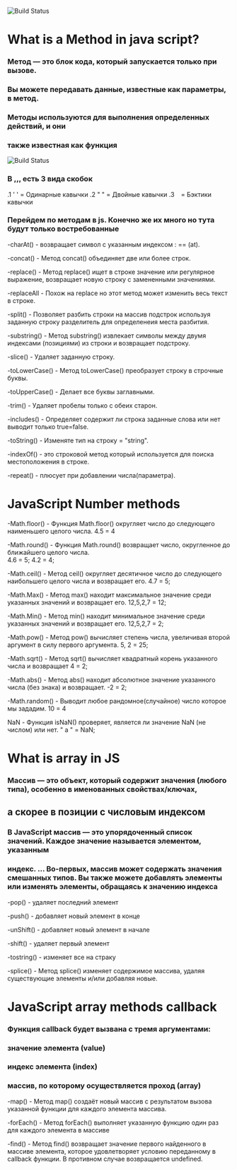 ![Build Status](https://yandex.ru/images/search?pos=25&img_url=https%3A%2F%2Favatars.dzeninfra.ru%2Fget-zen_doc%2F1722013%2Fpub_64df409cc216b40f6c7ab06a_64df40b6d26a363c0f527953%2Fscale_1200&text=js++%D0%BC%D0%B5%D1%82%D0%BE%D0%B4%D1%8B++string&rpt=simage&lr=10318)

# What is a Method in java script? #

### Метод — это блок кода, который запускается только при вызове. ###
### Вы можете передавать данные, известные как параметры, в метод. ###
### Методы используются для выполнения определенных действий, и они ###
### также известная как функция ###

![Build Status](https://yandex.ru/images/search?pos=3&img_url=https%3A%2F%2Ffuzeservers.ru%2Fwp-content%2Fuploads%2Ff%2F4%2Fc%2Ff4c996c7c1b12de4406ea5d9c64f94e5.jpeg&text=js+%D1%81%D1%82%D1%80%D0%B8%D0%BD%D1%87+%D0%BC%D0%B5%D1%82%D0%BE%D0%B4%D1%8B&rpt=simage&lr=10318)

### В ,,, есть 3 вида скобок ###
.1 ' ' = Одинарные кавычки
.2 " " = Двойные кавычки
.3 ` ` = Бэктики кавычки

### Перейдем по методам в js. Конечно же их много но тута будут только востребованные  ###
-charAt() - возвращает символ с указанным индексом : == (at).

-concat() - Метод concat() объединяет две или более строк.

-replace() - Метод replace() ищет в строке значение или регулярное выражение, возвращает новую строку с замененными значениями.

-replaceAll - Похож на replace но этот метод может изменить весь текст в строке.

-split() - Позволяет разбить строки на массив подстрок используя заданную строку разделитель для определенеия места разбития.

-substring() - Метод substring() извлекает символы между двумя индексами (позициями) из строки и возвращает подстроку.

-slice() - Удаляет заданную строку.

-toLowerCase() - Метод toLowerCase() преобразует строку в строчные буквы.

-toUpperCase() - Делает все буквы заглавными.

-trim() - Удаляет пробелы только с обеих старон.

-includes() - Определяет содержит ли строка заданные слова или нет выводит только true=false.

-toString() - Изменяте тип на строку = "string".

-indexOf() - это строковой метод который используется для поиска местоположения в строке.

-repeat() - плюсует при добавлении числа(параметра).


# JavaScript Number methods #

-Math.floor() - Функция Math.floor() округляет число до следующего наименьшего целого числа.
4.5 = 4

-Math.round() - Функция Math.round() возвращает число, округленное до ближайшего целого числа.  
4.6 = 5;
4.2 = 4; 

-Math.ceil() - Метод ceil() округляет десятичное число до следующего наибольшего целого числа и возвращает его.
4.7 = 5;

-Math.Max() - Метод max() находит максимальное значение среди указанных значений и возвращает его.
12,5,2,7 = 12;

-Math.Min() - Метод min() находит минимальное значение среди указанных значений и возвращает его.
12,5,2,7 = 2;

-Math.pow() - Метод pow() вычисляет степень числа, увеличивая второй аргумент в силу первого аргумента.
5, 2 = 25;

-Math.sqrt() - Метод sqrt() вычисляет квадратный корень указанного числа и возвращает
4 = 2;

-Math.abs() - Метод abs() находит абсолютное значение указанного числа (без знака) и возвращает.
-2 = 2;

-Math.random() - Выводит любое рандомное(случайное) число которое мы зададим.
10 = 4

NaN - Функция isNaN() проверяет, является ли значение NaN (не числом) или нет.
" a " = NaN;


# What is array in JS #

### Массив — это объект, который содержит значения (любого типа), особенно в именованных свойствах/ключах, ###
## а скорее в позиции с числовым индексом ###
### В JavaScript массив — это упорядоченный список значений. Каждое значение называется элементом, указанным ###
### индекс. ... Во-первых, массив может содержать значения смешанных типов. Вы также можете добавлять элементы или изменять элементы, обращаясь к значению индекса ###

-pop() - удаляет последний элемент

-push() - добавляет новый элемент в конце

-unShift() -  добавляет новый элемент в начале

-shift() - удаляет первый элемент

-tostring() - изменяет все на страку 

-splice() - Метод splice() изменяет содержимое массива, удаляя существующие элементы и/или добавляя новые.


# JavaScript array methods callback #

### Функция callback будет вызвана с тремя аргументами: ###

### значение элемента (value) ###
### индекс элемента (index) ###
### массив, по которому осуществляется проход (array) ###

-map() - Метод map() создаёт новый массив с результатом вызова указанной функции для каждого элемента массива.

-forEach() - Метод forEach() выполняет указанную функцию один раз для каждого элемента в массиве

-find() - Метод find() возвращает значение первого найденного в массиве элемента, которое удовлетворяет условию переданному в callback функции. В противном случае возвращается undefined.

